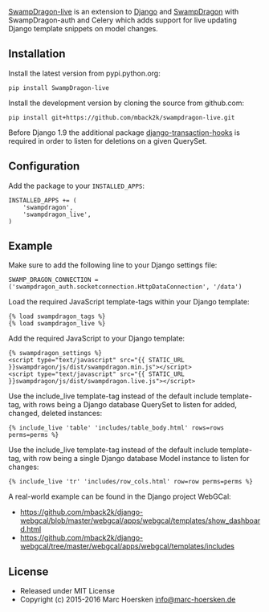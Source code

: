 [SwampDragon-live](https://github.com/mback2k/swampdragon-live) is an
extension to [Django](https://www.djangoproject.com/) and
[SwampDragon](http://swampdragon.net/) with SwampDragon-auth and Celery
which adds support for live updating Django template snippets on model changes.

Installation
------------
Install the latest version from pypi.python.org:

    pip install SwampDragon-live

Install the development version by cloning the source from github.com:

    pip install git+https://github.com/mback2k/swampdragon-live.git

Before Django 1.9 the additional package
[django-transaction-hooks](https://pypi.python.org/pypi/django-transaction-hooks)
is required in order to listen for deletions on a given QuerySet.

Configuration
-------------
Add the package to your `INSTALLED_APPS`:

    INSTALLED_APPS += (
        'swampdragon',
        'swampdragon_live',
    )

Example
-------
Make sure to add the following line to your Django settings file:

    SWAMP_DRAGON_CONNECTION = ('swampdragon_auth.socketconnection.HttpDataConnection', '/data')

Load the required JavaScript template-tags within your Django template:

    {% load swampdragon_tags %}
    {% load swampdragon_live %}

Add the required JavaScript to your Django template:

    {% swampdragon_settings %}
    <script type="text/javascript" src="{{ STATIC_URL }}swampdragon/js/dist/swampdragon.min.js"></script>
    <script type="text/javascript" src="{{ STATIC_URL }}swampdragon/js/dist/swampdragon.live.js"></script>

Use the include_live template-tag instead of the default include template-tag,
with rows being a Django database QuerySet to listen for added, changed, deleted instances:

    {% include_live 'table' 'includes/table_body.html' rows=rows perms=perms %}

Use the include_live template-tag instead of the default include template-tag,
with row being a single Django database Model instance to listen for changes:

    {% include_live 'tr' 'includes/row_cols.html' row=row perms=perms %}

A real-world example can be found in the Django project WebGCal:
* https://github.com/mback2k/django-webgcal/blob/master/webgcal/apps/webgcal/templates/show_dashboard.html
* https://github.com/mback2k/django-webgcal/tree/master/webgcal/apps/webgcal/templates/includes

License
-------
* Released under MIT License
* Copyright (c) 2015-2016 Marc Hoersken <info@marc-hoersken.de>
